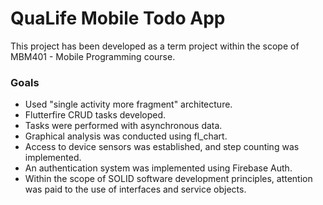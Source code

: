# QuaLife Mobile Todo App

This project has been developed as a term project within the scope of MBM401 - Mobile Programming course. 

### Goals

- Used "single activity more fragment" architecture.
- Flutterfire CRUD tasks developed.
- Tasks were performed with asynchronous data.
- Graphical analysis was conducted using fl_chart.
- Access to device sensors was established, and step counting was implemented.
- An authentication system was implemented using Firebase Auth.
- Within the scope of SOLID software development principles, attention was paid  to the use of interfaces and service objects.
